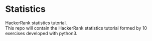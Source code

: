 # Statistics
HackerRank statistics tutorial.<br/> 
This repo will contain the HackerRank statistics tutorial formed by 10 exercises developed with python3.
